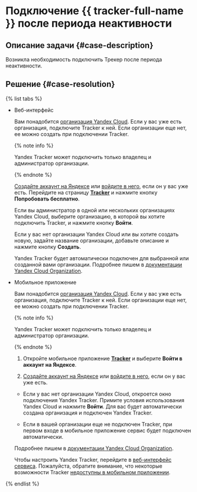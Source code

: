 # Подключение {{ tracker-full-name }} после периода неактивности



## Описание задачи {#case-description}

Возникла необходимость подключить Трекер после периода неактивности.

## Решение {#case-resolution}

{% list tabs %}

- Веб-интерфейс

   Вам понадобится [организация Yandex Cloud](../../../organization). Если у вас уже есть организация, подключите Tracker к ней. Если организации еще нет, ее можно создать при подключении Tracker.

   {% note info %}

   Yandex Tracker может подключить только владелец и администратор организации.

   {% endnote %}

   [Создайте аккаунт на Яндексе](https://yandex.ru/support/passport/authorization/registration.html) или [войдите в него](https://passport.yandex.ru), если он у вас уже есть. Перейдите на страницу [**Tracker**](https://cloud.yandex.ru/services/tracker) и нажмите кнопку **Попробовать бесплатно**.

   Если вы администратор в одной или нескольких организациях Yandex Cloud, выберите организацию, в которой вы хотите подключить Tracker, и нажмите кнопку **Войти**.

   Если у вас нет организации Yandex Cloud или вы хотите создать новую, задайте название организации, добавьте описание и нажмите кнопку **Создать**.

   Yandex Tracker будет автоматически подключен для выбранной или созданной вами организации. Подробнее пишем в [документации Yandex Cloud Organization](../../../organization).
   

- Мобильное приложение

   Вам понадобится [организация Yandex Cloud](../../../organization). Если у вас уже есть организация, подключите Tracker к ней. Если организации еще нет, ее можно создать при подключении Tracker.

   {% note info %}

   Yandex Tracker может подключить только владелец и администратор организации.

   {% endnote %}

   1. Откройте мобильное приложение [**Tracker**](../../../tracker/mobile) и выберите **Войти в аккаунт на Яндексе**.

   1. [Создайте аккаунт на Яндексе](https://yandex.ru/support/passport/authorization/registration.html) или [войдите в него](https://passport.yandex.ru), если он у вас уже есть.

     - Если у вас нет организации Yandex Cloud, откроется окно подключения Yandex Tracker. Примите условия использования Yandex Cloud и нажмите **Войти**. Для вас будет автоматически создана организация и подключен Yandex Tracker.

     - Если в вашей организации еще не подключен Tracker, при первом входе в мобильное приложение сервис будет подключен автоматически.
   
   Подробнее пишем в [документации Yandex Cloud Organization](../../../organization).

   Чтобы настроить Yandex Tracker, перейдите в [веб-интерфейс сервиса](https://tracker.yandex.ru/). Пожалуйста, обратите внимание, что некоторые возможности Tracker [недоступны в мобильном приложении](../../../tracker/mobile#restrictions).

{% endlist %}
